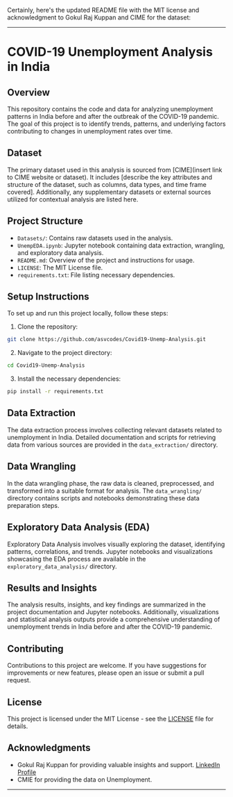 Certainly, here's the updated README file with the MIT license and acknowledgment to Gokul Raj Kuppan and CIME for the dataset:

---

# COVID-19 Unemployment Analysis in India

## Overview

This repository contains the code and data for analyzing unemployment patterns in India before and after the outbreak of the COVID-19 pandemic. The goal of this project is to identify trends, patterns, and underlying factors contributing to changes in unemployment rates over time.

## Dataset

The primary dataset used in this analysis is sourced from [CIME](insert link to CIME website or dataset). It includes [describe the key attributes and structure of the dataset, such as columns, data types, and time frame covered]. Additionally, any supplementary datasets or external sources utilized for contextual analysis are listed here.

## Project Structure

- `Datasets/`: Contains raw datasets used in the analysis.
- `UnempEDA.ipynb`: Jupyter notebook containing data extraction, wrangling, and exploratory data analysis.
- `README.md`: Overview of the project and instructions for usage.
- `LICENSE`: The MIT License file.
- `requirements.txt`: File listing necessary dependencies.

## Setup Instructions

To set up and run this project locally, follow these steps:

1. Clone the repository:

```bash
git clone https://github.com/asvcodes/Covid19-Unemp-Analysis.git
```

2. Navigate to the project directory:

```bash
cd Covid19-Unemp-Analysis
```

3. Install the necessary dependencies:

```bash
pip install -r requirements.txt
```

## Data Extraction

The data extraction process involves collecting relevant datasets related to unemployment in India. Detailed documentation and scripts for retrieving data from various sources are provided in the `data_extraction/` directory.

## Data Wrangling

In the data wrangling phase, the raw data is cleaned, preprocessed, and transformed into a suitable format for analysis. The `data_wrangling/` directory contains scripts and notebooks demonstrating these data preparation steps.

## Exploratory Data Analysis (EDA)

Exploratory Data Analysis involves visually exploring the dataset, identifying patterns, correlations, and trends. Jupyter notebooks and visualizations showcasing the EDA process are available in the `exploratory_data_analysis/` directory.

## Results and Insights

The analysis results, insights, and key findings are summarized in the project documentation and Jupyter notebooks. Additionally, visualizations and statistical analysis outputs provide a comprehensive understanding of unemployment trends in India before and after the COVID-19 pandemic.

## Contributing

Contributions to this project are welcome. If you have suggestions for improvements or new features, please open an issue or submit a pull request.

## License

This project is licensed under the MIT License - see the [LICENSE](LICENSE) file for details.

## Acknowledgments

- Gokul Raj Kuppan for providing valuable insights and support. [LinkedIn Profile](https://www.linkedin.com/in/gokul-raj-kuppan/)
- CMIE for providing the data on Unemployment.

---
